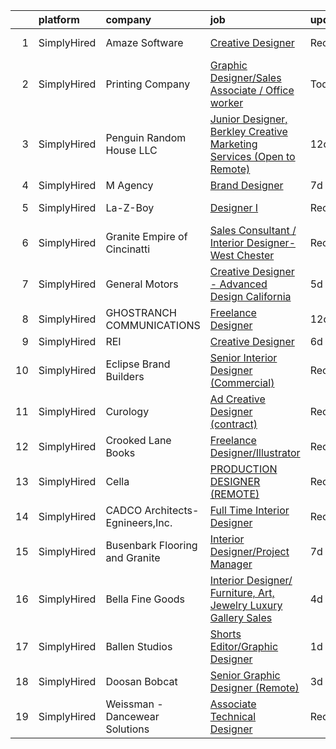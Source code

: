 

|    | platform    | company                         | job                                                                                                                                                                                 | update_time   | location            |
|---:|:------------|:--------------------------------|:------------------------------------------------------------------------------------------------------------------------------------------------------------------------------------|:--------------|:--------------------|
|  1 | SimplyHired | Amaze Software                  | [Creative Designer](https://www.simplyhired.com/job/jHINZWkFDWGPv5DVwnLCsgXd2Dj4sIF7RdjMDZVbSaVv59aNoaTVHw?q=creative+designer)                                                     | Recently      | Costa Mesa, CA      |
|  2 | SimplyHired | Printing Company                | [Graphic Designer/Sales Associate / Office worker](https://www.simplyhired.com/job/0pPt6CX34rWXvtTXckNjtnta_Fh1JS0Te5j_czZaF4WeCi69-5_hsw?q=creative+designer)                      | Today         | Jacksonville, NC    |
|  3 | SimplyHired | Penguin Random House LLC        | [Junior Designer, Berkley Creative Marketing Services (Open to Remote)](https://www.simplyhired.com/job/ggh2ZIcbxjW6uByW0YkFHLgEzcD_4Ge22lg5QIE4farPWJygz450nA?q=creative+designer) | 12d           | New York, NY        |
|  4 | SimplyHired | M Agency                        | [Brand Designer](https://www.simplyhired.com/job/wqYOILX9BGOyEydId6lAkAO4ExUMSNp9eiv1UV1BIkLRM2vEcRnbDw?q=creative+designer)                                                        | 7d            | Remote              |
|  5 | SimplyHired | La-Z-Boy                        | [Designer I](https://www.simplyhired.com/job/C9xxRPr73oyFF2Qznu8m2rh9ECPgKNm8NIacRK6NItDhJosSYDnhjg?q=creative+designer)                                                            | Recently      | Lancaster, PA       |
|  6 | SimplyHired | Granite Empire of Cincinatti    | [Sales Consultant / Interior Designer- West Chester](https://www.simplyhired.com/job/2VDIrwNQi3q83Goi0xHL4-FVgfA4URua5wJhnIa74vyg37XbTicI7A?q=creative+designer)                    | Recently      | Fairfield, OH       |
|  7 | SimplyHired | General Motors                  | [Creative Designer - Advanced Design California](https://www.simplyhired.com/job/KQiBVQ6gyAmcJC1rjGIkYxdbtUHOoMf5XDwOVZIlkQwVfEZAPSbfaw?q=creative+designer)                        | 5d            | North Hollywood, CA |
|  8 | SimplyHired | GHOSTRANCH COMMUNICATIONS       | [Freelance Designer](https://www.simplyhired.com/job/5m8fuDqFeopo6nBClnV9OKXTSJmJw9SY--EX6cbi5HzXYrXjJ7vVwA?q=creative+designer)                                                    | 12d           | Remote              |
|  9 | SimplyHired | REI                             | [Creative Designer](https://www.simplyhired.com/job/E0RnM6R1szEufbIS94qK1yYeBw83bfhAjjTGmcCbVaB3CFgexcG1Kg?q=creative+designer)                                                     | 6d            | Seattle, WA         |
| 10 | SimplyHired | Eclipse Brand Builders          | [Senior Interior Designer (Commercial)](https://www.simplyhired.com/job/O31U44uTvCk6Md1bmIgfETA3an8SYJZ4OGX3bWRyC4ZDMFwFD5AwCg?q=creative+designer)                                 | Recently      | Suwanee, GA         |
| 11 | SimplyHired | Curology                        | [Ad Creative Designer (contract)](https://www.simplyhired.com/job/NbF-hRJygvK1LY8J7p23Y-QRpqMqUyzmeRY5g5LB8MZV6VAP6-rjnw?q=creative+designer)                                       | Recently      | San Francisco, CA   |
| 12 | SimplyHired | Crooked Lane Books              | [Freelance Designer/Illustrator](https://www.simplyhired.com/job/UhExaaYu1t4V71-D418Rl8bP7ITf3P-8-IaObyNXzN5HjI7MoCcq4w?q=creative+designer)                                        | Recently      | Remote              |
| 13 | SimplyHired | Cella                           | [PRODUCTION DESIGNER (REMOTE)](https://www.simplyhired.com/job/jphCQTBZ3XUNnrEbnNGlePiM-sZU_vHFRC7yadwCus4q2uLi3XX4UA?q=creative+designer)                                          | Recently      | Remote              |
| 14 | SimplyHired | CADCO Architects-Egnineers,Inc. | [Full Time Interior Designer](https://www.simplyhired.com/job/WmW2d3xWULF0MsXSwsyN5ImLsZSvBOXR7LDbB0AbAqmC9dpLQBwbEw?q=creative+designer)                                           | Recently      | Abilene, TX         |
| 15 | SimplyHired | Busenbark Flooring and Granite  | [Interior Designer/Project Manager](https://www.simplyhired.com/job/pyT6zMKi-M1IXvLrgX7cP4Mwx-GZQC1DuhxnA575rDykUW9it-bfpw?q=creative+designer)                                     | 7d            | Columbia, MO        |
| 16 | SimplyHired | Bella Fine Goods                | [Interior Designer/ Furniture, Art, Jewelry Luxury Gallery Sales](https://www.simplyhired.com/job/FOk7R_UMWzV9_-x6kRT0Z99QhzJjTaq6MA43KvGIpi1F0kRuXJplUA?q=creative+designer)       | 4d            | Jackson, WY         |
| 17 | SimplyHired | Ballen Studios                  | [Shorts Editor/Graphic Designer](https://www.simplyhired.com/job/-mPc1GoI8WrQijYlaSNmb490MV7rUc2Ph6SNgiBf0BvRsgnDhCdecw?q=creative+designer)                                        | 1d            | Remote              |
| 18 | SimplyHired | Doosan Bobcat                   | [Senior Graphic Designer (Remote)](https://www.simplyhired.com/job/GBMsIdFx_AYBBL-r09Rq-Q2g6YVPNq1bHnUE3gj-pyx0CwnFqX8ByQ?q=creative+designer)                                      | 3d            | Akiachak, AK        |
| 19 | SimplyHired | Weissman - Dancewear Solutions  | [Associate Technical Designer](https://www.simplyhired.com/job/nKLyV4uiSfeKrSwc13zURriHvEdy7zEXNSnWqgiMkKQXTOprYoXeYg?q=creative+designer)                                          | Recently      | St. Louis, MO       |
